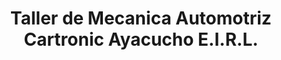 ---
title: "Taller de Mecanica Automotriz Cartronic Ayacucho E.I.R.L."
url: /ayacucho/taller-de-mecanica-automotriz-cartronic-ayacucho-e-i-r-l/
shop: reparación de automóviles
---